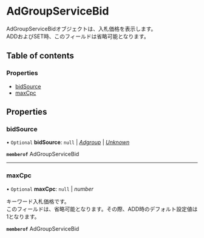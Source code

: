 # AdGroupServiceBid


<div lang=\"ja\">AdGroupServiceBidオブジェクトは、入札価格を表示します。<br> ADDおよびSET時、このフィールドは省略可能となります。</div> 

## Table of contents

### Properties

- [bidSource](adgroupservicebid.md#bidsource)
- [maxCpc](adgroupservicebid.md#maxcpc)

## Properties

### bidSource

• `Optional` **bidSource**: ``null`` \| [*Adgroup*](./enums/adgroupservicebidsource.md#adgroup) \| [*Unknown*](./enums/adgroupservicebidsource.md#unknown)

**`memberof`** AdGroupServiceBid

___

### maxCpc

• `Optional` **maxCpc**: ``null`` \| *number*

<div lang=\"ja\">キーワード入札価格です。<br> このフィールドは、省略可能となります。その際、ADD時のデフォルト設定値は1となります。</div> 

**`memberof`** AdGroupServiceBid
